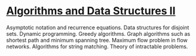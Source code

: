 # [Algorithms and Data Structures II](http://uu.se/en/admissions/master/selma/kursplan/?kKod=1DL231&lasar=)

Asymptotic notation and recurrence equations. Data structures for disjoint sets. Dynamic programming. Greedy algorithms. Graph algorithms such as shortest path and minimum spanning tree. Maximum flow problem in flow networks. Algorithms for string matching. Theory of intractable problems.
